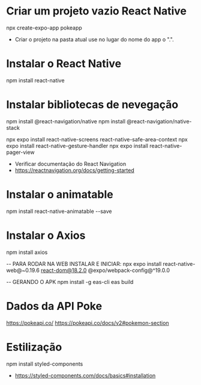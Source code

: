 # Criar um projeto vazio React Native
npx create-expo-app pokeapp
- Criar o projeto na pasta atual use no lugar do nome do app o ".".

# Instalar o React Native
npm install react-native

# Instalar bibliotecas de nevegação
npm install @react-navigation/native
npm install @react-navigation/native-stack

npx expo install react-native-screens react-native-safe-area-context
npx expo install react-native-gesture-handler
npx expo install react-native-pager-view

- Verificar documentação do React Navigation
- https://reactnavigation.org/docs/getting-started

# Instalar o animatable
npm install react-native-animatable --save

# Instalar o Axios
npm install axios


-- PARA RODAR NA WEB INSTALAR E INICIAR:
npx expo install react-native-web@~0.19.6 react-dom@18.2.0 @expo/webpack-config@^19.0.0

-- GERANDO O APK
npm install -g eas-cli
eas build

# Dados da API Poke
https://pokeapi.co/
https://pokeapi.co/docs/v2#pokemon-section


# Estilização
npm install styled-components
- https://styled-components.com/docs/basics#installation
